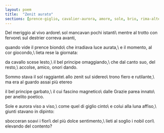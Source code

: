 ```yaml
---
layout: poem
title:  "Zenit aurato"
sections: [prence-giglio, cavalier-aurora, amore, sole, brio, rima-alternata, italiano]
---
```


Del meriggio al vivo ardore\\
sol mancavan pochi istanti\\
mentre al trotto con fervore\\
sul destrier correva avanti,

quando vide il prence biondo\\
che irradiava luce aurata,\\
e il momento, al cor giocondo,\\
lieta rese la giornata:

da cavallo scese lesto,\\
il bel principe omaggiando,\\
che dal canto suo, del resto,\\
accolse, amico, onori dando.

Sommo stava il sol raggiante\\
allo zenit sul sidereo\\
trono fiero e rutilante,\\
ma era al guardo assai più etereo

il bel principe garbato,\\
il cui fascino magnetico\\
dalle Grazie parea innato\\
per anelito poetico.

Sole e aurora viso a viso,\\
come quel di giglio cinto\\
e colui alla luna affiso,\\
giunti stavano in dipinto:

sbocceran soavi i fiori\\
del più dolce sentimento,\\
lieti al soglio i nobil cori\\
elevando del contento?
